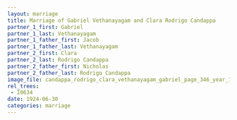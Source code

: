 ```yaml
---
layout: marriage
title: Marriage of Gabriel Vethanayagam and Clara Rodrigo Candappa
partner_1_first: Gabriel
partner_1_last: Vethanayagam
partner_1_father_first: Jacob
partner_1_father_last: Vethanayagam
partner_2_first: Clara
partner_2_last: Rodrigo Candappa
partner_2_father_first: Nicholas
partner_2_father_last: Rodrigo Candappa
image_file: candappa_rodrigo_clara_vethanayagam_gabriel_page_346_year_1923
rel_trees:
 - I0634
date: 1924-06-30
categories: marriage
---
```



